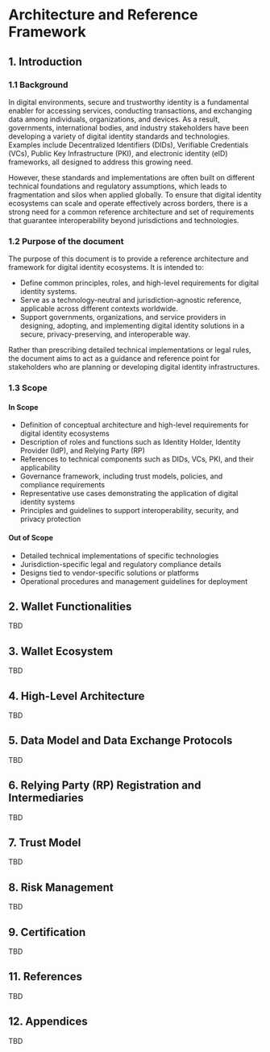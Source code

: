 # Architecture and Reference Framework

## 1. Introduction

### 1.1 Background

In digital environments, secure and trustworthy identity is a fundamental enabler for accessing services, conducting transactions, and exchanging data among individuals, organizations, and devices.
As a result, governments, international bodies, and industry stakeholders have been developing a variety of digital identity standards and technologies. Examples include Decentralized Identifiers (DIDs), Verifiable Credentials (VCs), Public Key Infrastructure (PKI), and electronic identity (eID) frameworks, all designed to address this growing need.

However, these standards and implementations are often built on different technical foundations and regulatory assumptions, which leads to fragmentation and silos when applied globally. To ensure that digital identity ecosystems can scale and operate effectively across borders, there is a strong need for a common reference architecture and set of requirements that guarantee interoperability beyond jurisdictions and technologies.

### 1.2 Purpose of the document

The purpose of this document is to provide a reference architecture and framework for digital identity ecosystems.
It is intended to:

- Define common principles, roles, and high-level requirements for digital identity systems.
- Serve as a technology-neutral and jurisdiction-agnostic reference, applicable across different contexts worldwide.
- Support governments, organizations, and service providers in designing, adopting, and implementing digital identity solutions in a secure, privacy-preserving, and interoperable way.

Rather than prescribing detailed technical implementations or legal rules, the document aims to act as a guidance and reference point for stakeholders who are planning or developing digital identity infrastructures.

### 1.3 Scope

#### In Scope

- Definition of conceptual architecture and high-level requirements for digital identity ecosystems
- Description of roles and functions such as Identity Holder, Identity Provider (IdP), and Relying Party (RP)
- References to technical components such as DIDs, VCs, PKI, and their applicability
- Governance framework, including trust models, policies, and compliance requirements
- Representative use cases demonstrating the application of digital identity systems
- Principles and guidelines to support interoperability, security, and privacy protection

#### Out of Scope

- Detailed technical implementations of specific technologies
- Jurisdiction-specific legal and regulatory compliance details
- Designs tied to vendor-specific solutions or platforms
- Operational procedures and management guidelines for deployment

## 2. Wallet Functionalities

TBD

## 3. Wallet Ecosystem

TBD

## 4. High-Level Architecture

TBD

## 5. Data Model and Data Exchange Protocols

TBD

## 6. Relying Party (RP) Registration and Intermediaries

TBD

## 7. Trust Model

TBD

## 8. Risk Management

TBD

## 9. Certification

TBD

## 11. References

TBD

## 12. Appendices

TBD
